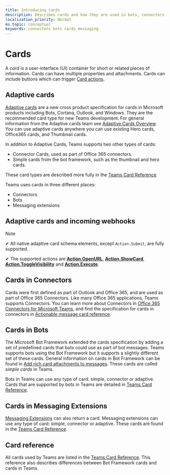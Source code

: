 ```yaml
---
title: Introducing cards
description: Describes cards and how they are used in bots, connectors and messaging extensions
localization_priority: Normal
ms.topic: conceptual
keywords: connectors bots cards messaging
---
```


# Cards

A *card* is a user-interface (UI) container for short or related pieces of information. Cards can have multiple properties and attachments. Cards can include buttons which can trigger [Card actions](~/task-modules-and-cards/cards/cards-actions.md).

## Adaptive cards

[Adaptive cards](~/task-modules-and-cards/cards/cards-reference.md#adaptive-card) are a new cross product specification for cards in Microsoft products including Bots, Cortana, Outlook, and Windows. They are the recommended card type for new Teams development. For general information from the Adaptive cards team see [Adaptive Cards Overview](/adaptive-cards). You can use adaptive cards anywhere you can use existing Hero cards, Office365 cards, and Thumbnail cards.

In addition to Adaptive Cards, Teams supports two other types of cards:

* Connector Cards, used as part of Office 365 connectors.
* Simple cards from the bot framework, such as the thumbnail and hero cards.

These card types are described more fully in the [Teams Card Reference](~/task-modules-and-cards/cards/cards-reference.md).

Teams uses cards in three different places:

* Connectors
* Bots
* Messaging extensions

## Adaptive cards and incoming webhooks

> [!NOTE]
>
> ✔ All native adaptive card schema elements, except `Action.Submit`, are fully supported.
>
> ✔ The supported actions are [**Action.OpenURL**](https://adaptivecards.io/explorer/Action.OpenUrl.html), [**Action.ShowCard**](https://adaptivecards.io/explorer/Action.ShowCard.html), [**Action.ToggleVisibility**](https://adaptivecards.io/explorer/Action.ToggleVisibility.html) and [**Action.Execute**](https://docs.microsoft.com/adaptive-cards/authoring-cards/universal-action-model#actionexecute).

## Cards in Connectors

Cards were first defined as part of Outlook and Office 365, and are used as part of Office 365 Connectors. Like many Office 365 applications, Teams supports Connectors. You can learn more about Connectors in [Office 365 Connectors for Microsoft Teams](~/webhooks-and-connectors/what-are-webhooks-and-connectors.md), and find the specification for cards in connectors in [Actionable message card reference](/outlook/actionable-messages/card-reference).

## Cards in Bots

The Microsoft Bot Framework extended the cards specification by adding a set of predefined cards that bots could use as part of bot messages. Teams supports bots using the Bot Framework but it supports a slightly different set of these cards. General information on cards in Bot Framework can be found in [Add rich card attachments to messages](/bot-framework/nodejs/bot-builder-nodejs-send-rich-cards). These cards are called *simple cards* in Teams.

Bots in Teams can use any type of card: simple, connector or adaptive. Cards that are supported by bots in Teams are detailed in [Teams Card Reference](~/task-modules-and-cards/cards/cards-reference.md).  

## Cards in Messaging Extensions

[Messaging Extensions](~/messaging-extensions/what-are-messaging-extensions.md) can also return a card. Messaging extensions can use any type of card: simple, connector or adaptive. These cards are found in the [Teams Card Reference](~/task-modules-and-cards/cards/cards-reference.md).

## Card reference

All cards used by Teams are listed in the [Teams Card Reference](~/task-modules-and-cards/cards/cards-reference.md). This reference also describes differences between Bot Framework cards and cards in Teams.
